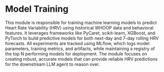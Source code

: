 # Model Training

This module is responsible for training machine learning models to predict Heart Rate Variability (HRV) using historical WHOOP data and behavioral features. It leverages frameworks like PyCaret, scikit-learn, XGBoost, and PyTorch to build predictive models for both next-day and 7-day rolling HRV forecasts. All experiments are tracked using MLflow, which logs model parameters, training metrics, and artifacts, while maintaining a registry of the top N performing models for deployment. The module focuses on creating robust, accurate models that can provide reliable HRV predictions for the downstream LLM agent to reason over. 